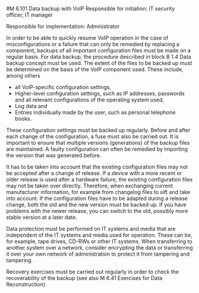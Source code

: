 #M 6.101 Data backup with VoIP
Responsible for initiation: IT security officer, IT manager

Responsible for implementation: Administrator

In order to be able to quickly resume VoIP operation in the case of misconfigurations or a failure that can only be remedied by replacing a component, backups of all important configuration files must be made on a regular basis. For data backup, the procedure described in block B 1.4 Data backup concept must be used. The extent of the files to be backed up must be determined on the basis of the VoIP component used. These include, among others

* all VoIP-specific configuration settings,
* Higher-level configuration settings, such as IP addresses, passwords and all relevant configurations of the operating system used,
* Log data and
* Entries individually made by the user, such as personal telephone books.


These configuration settings must be backed up regularly. Before and after each change of the configuration, a fuse must also be carried out. It is important to ensure that multiple versions (generations) of the backup files are maintained. A faulty configuration can often be remedied by importing the version that was generated before.

It has to be taken into account that the existing configuration files may not be accepted after a change of release. If a device with a more recent or older release is used after a hardware failure, the existing configuration files may not be taken over directly. Therefore, when exchanging current manufacturer information, for example from changelog files to sift and take into account. If the configuration files have to be adapted during a release change, both the old and the new version must be backed up. If you have problems with the newer release, you can switch to the old, possibly more stable version at a later date.

Data protection must be performed on IT systems and media that are independent of the IT systems and media used for operation. These can be, for example, tape drives, CD-RWs or other IT systems. When transferring to another system over a network, consider encrypting the data or transferring it over your own network of administration to protect it from tampering and tampering.

Recovery exercises must be carried out regularly in order to check the recoverability of the backup (see also M 6.41 Exercises for Data Reconstruction).



